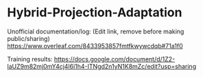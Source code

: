 # Hybrid-Projection-Adaptation

Unofficial documentation/log: (Edit link, remove before making public/sharing)
https://www.overleaf.com/8433953857fmtfkwywcdqb#71a1f0

Training results: 
https://docs.google.com/document/d/1Z2-laUZ9m82mj0mY4cj4l6i1h4-ITNgd2n1yN1K8mZc/edit?usp=sharing
